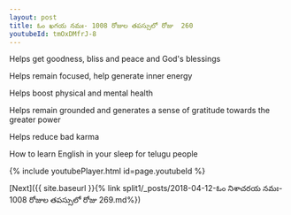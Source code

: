 ```yaml
---
layout: post
title: ఓం ఖగయ నమః- 1008 రోజుల తపస్సులో రోజు  260
youtubeId: tmOxDMfrJ-8
---
```

 
 
Helps get goodness, bliss and peace and God's blessings
 
Helps remain focused, help generate inner energy 
 
Helps boost physical and mental health 
 
Helps remain grounded and generates a sense of gratitude towards the greater power 
 
Helps reduce bad karma
 
How to learn English in your sleep for telugu people
 
 
 
 


{% include youtubePlayer.html id=page.youtubeId %}
 
[Next]({{ site.baseurl }}{% link split1/_posts/2018-04-12-ఓం నిశాచరయ నమః- 1008 రోజుల తపస్సులో రోజు  269.md%})
 

